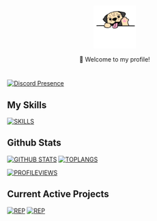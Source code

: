 <div align="center">
  <img src="https://raw.githubusercontent.com/mopsfl/mopsfl.github.io/main/static/img/mopsflogotext.png" width="100px" alt="mopsfl Logo"></img>
  
  <p>👋 Welcome to my profile!</p>
  <h1></h1>
</div>

[![Discord Presence](https://lanyard.cnrad.dev/api/1091791522116149419)](https://discord.com/users/1091791522116149419)

## My Skills
[![SKILLS](https://skillicons.dev/icons?i=js,html,css,nodejs,cs,lua,discord)](https://skillicons.dev)

## Github Stats

[![GITHUB STATS](https://github-readme-stats.vercel.app/api?username=mopsfl&theme=transparent)](https://github.com/mopsfl/)
[![TOPLANGS](https://github-readme-stats.vercel.app/api/top-langs/?username=mopsfl&hide_progress=true&theme=transparent)](https://github.com/anuraghazra/github-readme-stats)

[![PROFILEVIEWS](https://komarev.com/ghpvc/?username=mopsfl&style=flat-square)](https://github.com/mopsfl)

## Current Active Projects

[![REP](https://github-readme-stats.vercel.app/api/pin/?username=mopsfl&repo=luaobfuscator-bot&theme=transparent)](https://github.com/mopsfl)
[![REP](https://github-readme-stats.vercel.app/api/pin/?username=mopsfl&repo=LuaObfuscator-Redesign&theme=transparent)](https://github.com/mopsfl)
